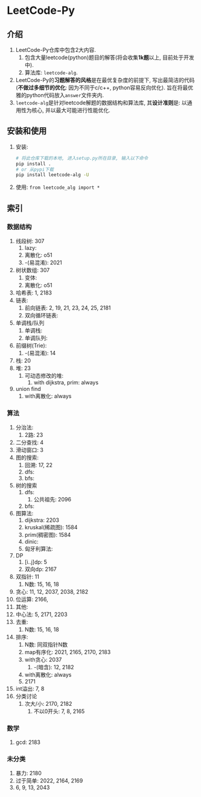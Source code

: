 # LeetCode-Py

## 介绍
1. LeetCode-Py仓库中包含2大内容. 
   1. 包含大量leetcode(python)题目的解答(将会收集**1k题**以上, 目前处于开发中). 
   2. 算法库: `leetcode-alg`. 
2. LeetCode-Py的**习题解答的风格**是在最优复杂度的前提下, 写出最简洁的代码(**不做过多细节的优化**: 因为不同于c/c++, python容易反向优化). 旨在将最优雅的python代码放入`answer`文件夹内. 
3. `leetcode-alg`是针对leetcode解题的数据结构和算法库, 其**设计准则**是: 以通用性为核心, 并以最大可能进行性能优化. 


## 安装和使用
1. 安装: 
    ```bash
    # 将此仓库下载的本地, 进入setup.py所在目录, 输入以下命令
    pip install .
    # or 从pypi下载
    pip install leetcode-alg -U
    ```
2. 使用: `from leetcode_alg import *`


## 索引
### 数据结构
1. 线段树: 307
   1. lazy: 
   2. 离散化: o51
   3. -(易混淆): 2021
2. 树状数组: 307
   1. 变体: 
   2. 离散化: o51
3. 哈希表: 1, 2183
4. 链表: 
   1. 前向链表: 2, 19, 21, 23, 24, 25, 2181
   2. 双向循环链表: 
5. 单调栈/队列
   1. 单调栈: 
   2. 单调队列: 
6. 前缀树(Trie): 
   1. -(易混淆): 14
7. 栈: 20
8. 堆: 23
   1. 可动态修改的堆: 
      1. with dijkstra, prim: always
9. union find
   1. with离散化: always

### 算法
1. 分治法: 
   1. 2路: 23
2. 二分查找: 4
3. 滑动窗口: 3
4. 图的搜索:
   1. 回溯: 17, 22
   2. dfs:
   3. bfs: 
5. 树的搜索
   1. dfs: 
      1. 公共祖先: 2096
   2. bfs: 
6. 图算法: 
   1. dijkstra: 2203
   2. kruskal(稀疏图): 1584
   3. prim(稠密图): 1584
   4. dinic: 
   5. 匈牙利算法: 
7. DP
   1. \[i..j\]dp: 5
   2. 双向dp: 2167
8. 双指针: 11
   1. N数: 15, 16, 18
9. 贪心: 11, 12, 2037, 2038, 2182
10. 位运算: 2166, 
11. 其他: 
   1. 中心法: 5, 2171, 2203
   2. 去重: 
      1. N数: 15, 16, 18
   3. 排序: 
      1. N数: 同双指针N数
      2. map有序化: 2021, 2165, 2170, 2183
      3. with贪心: 2037
         1. -(暗含): 12, 2182
      4. with离散化: always
      5. 2171
   4. int溢出: 7, 8
   5. 分类讨论
      1. 次大/小: 2170, 2182
         1. 不以0开头: 7, 8, 2165


### 数学
1. gcd: 2183

### 未分类 
1. 暴力: 2180
2. 过于简单: 2022, 2164, 2169
3. 6, 9, 13, 2043

